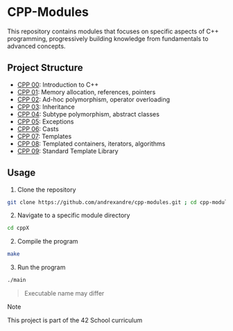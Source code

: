 # CPP-Modules

This repository contains modules that focuses on specific aspects of C++ programming, progressively building knowledge from fundamentals to advanced concepts.

## Project Structure

- [CPP 00](cpp0): Introduction to C++
- [CPP 01](cpp1): Memory allocation, references, pointers
- [CPP 02](cpp2): Ad-hoc polymorphism, operator overloading
- [CPP 03](cpp3): Inheritance
- [CPP 04](cpp4): Subtype polymorphism, abstract classes
- [CPP 05](cpp5): Exceptions
- [CPP 06](cpp6): Casts
- [CPP 07](cpp7): Templates
- [CPP 08](cpp8): Templated containers, iterators, algorithms
- [CPP 09](cpp9): Standard Template Library

## Usage

1. Clone the repository
```sh
git clone https://github.com/andrexandre/cpp-modules.git ; cd cpp-modules
```

2. Navigate to a specific module directory
```sh
cd cppX
```

2. Compile the program
```sh
make
```

3. Run the program
```sh
./main
```
> Executable name may differ

> [!NOTE]
> This project is part of the 42 School curriculum
